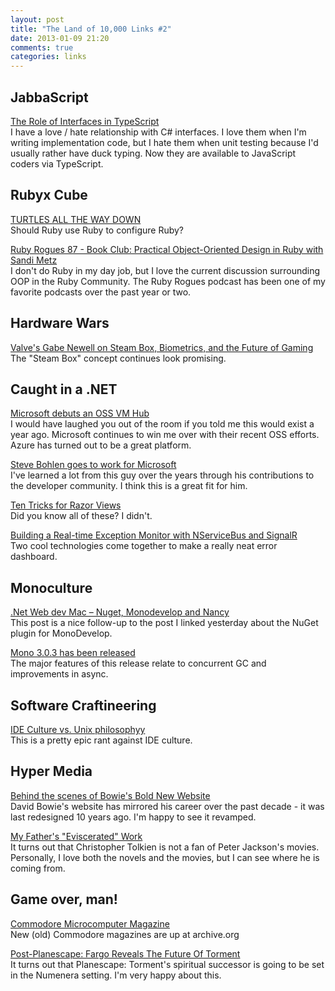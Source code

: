 ```yaml
---
layout: post
title: "The Land of 10,000 Links #2"
date: 2013-01-09 21:20
comments: true
categories: links
---
```


## JabbaScript
[The Role of Interfaces in TypeScript](http://weblogs.asp.net/dwahlin/archive/2013/01/08/the-role-of-interfaces-in-typescript.aspx)  
I have a love / hate relationship with C# interfaces. I love them when I'm writing implementation code, but I hate them when unit testing because I'd usually rather have duck typing. Now they are available to JavaScript coders via TypeScript.

## Rubyx Cube
[TURTLES ALL THE WAY DOWN](http://blog.mojotech.com/post/40108629420/turtles-all-the-way-down)  
Should Ruby use Ruby to configure Ruby?  

[Ruby Rogues 87 - Book Club: Practical Object-Oriented Design in Ruby with Sandi Metz](http://rubyrogues.com/087-rr-book-clubpractical-object-oriented-design-in-ruby-with-sandi-metz/)  
I don't do Ruby in my day job, but I love the current discussion surrounding OOP in the Ruby Community. The Ruby Rogues podcast has been one of my favorite podcasts over the past year or two.  

## Hardware Wars
[Valve's Gabe Newell on Steam Box, Biometrics, and the Future of Gaming](http://www.theverge.com/2013/1/8/3852144/gabe-newell-interview-steam-box-future-of-gaming)  
The "Steam Box" concept continues look promising.



## Caught in a .NET  
[Microsoft debuts an OSS VM Hub](http://vmdepot.msopentech.com/List/Index)  
I would have laughed you out of the room if you told me this would exist a year ago. Microsoft continues to win me over with their recent OSS efforts. Azure has turned out to be a great platform.  

[Steve Bohlen goes to work for Microsoft](https://twitter.com/sbohlen/status/289037857283248129)  
I've learned a lot from this guy over the years through his contributions to the developer community. I think this is a great fit for him.

[Ten Tricks for Razor Views](http://odetocode.com/blogs/scott/archive/2013/01/09/ten-tricks-for-razor-views.aspx)  
Did you know all of these? I didn't.  

[Building a Real-time Exception Monitor with NServiceBus and SignalR](http://ryantomlinson.com/post/Building-a-real-time-exception-monitor-with-NServiceBus-and-SignalR.aspx)  
Two cool technologies come together to make a really neat error dashboard.  

## Monoculture
[.Net Web dev Mac – Nuget, Monodevelop and Nancy](http://www.codedistillers.com/rui/2013/01/09/net-web-dev-on-mac-nuget-monodevelop-nancy/)  
This post is a nice follow-up to the post I linked yesterday about the NuGet plugin for MonoDevelop.  

[Mono 3.0.3 has been released](http://www.mono-project.com/Release_Notes_Mono_3.0#New_in_Mono_3.0.3)   
The major features of this release relate to concurrent GC and improvements in async.  


## Software Craftineering  
[IDE Culture vs. Unix philosophyy](http://michaelochurch.wordpress.com/2013/01/09/ide-culture-vs-unix-philosophy/)  
This is a pretty epic rant against IDE culture.  

## Hyper Media
[Behind the scenes of Bowie's Bold New Website](http://www.creativebloq.com/web-design/new-bowie-website-1131634)   
David Bowie's website has mirrored his career over the past decade - it was last redesigned 10 years ago. I'm happy to see it revamped.  

[My Father's "Eviscerated" Work](http://www.worldcrunch.com/culture-society/my-father-039-s-quot-eviscerated-quot-work-son-of-hobbit-scribe-j.r.r.-tolkien-finally-speaks-out/hobbit-silmarillion-lord-of-rings/c3s10299/#.UO4rdonjn6_)  
It turns out that Christopher Tolkien is not a fan of Peter Jackson's movies. Personally, I love both the novels and the movies, but I can see where he is coming from.  

## Game over, man!
[Commodore Microcomputer Magazine](http://archive.org/details/commodore_microcomputer)  
New (old) Commodore magazines are up at archive.org  

[Post-Planescape: Fargo Reveals The Future Of Torment](http://www.rockpapershotgun.com/2013/01/09/planescape-torment-sequel/)  
It turns out that Planescape: Torment's spiritual successor is going to be set in the Numenera setting. I'm very happy about this.
